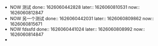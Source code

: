 - NOW 测试
  done:: 1626060442828
  later:: 1626060810531
  now:: 1626060812847
- NOW 另一个测试
  done:: 1626060442031
  later:: 1626060809862
  now:: 1626060815671
- NOW fdssfd
  done:: 1626060441024
  later:: 1626060808992
  now:: 1626060814847
-